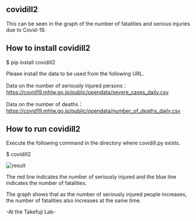 ## covidill2
This can be seen in the graph of the number of fatalities and serious injuries due to Covid-19.
## How to install covidill2
$ pip install covidill2

Please install the data to be used from the following URL.

Data on the number of seriously injured persons：
https://covid19.mhlw.go.jp/public/opendata/severe_cases_daily.csv

Data on the number of deaths：
https://covid19.mhlw.go.jp/public/opendata/number_of_deaths_daily.csv

## How to run covidill2
Execute the following command in the directory where covidill.py exists.<br>

$ covidill2

![result](https://user-images.githubusercontent.com/78309273/174234983-3d6f7daf-97be-4922-9e14-882b4c62827e.png)

The red line indicates the number of seriously injured and the blue line indicates the number of fatalities.

The graph shows that as the number of seriously injured people increases, the number of fatalities also increases at the same time.

-At the Takefuji Lab-
